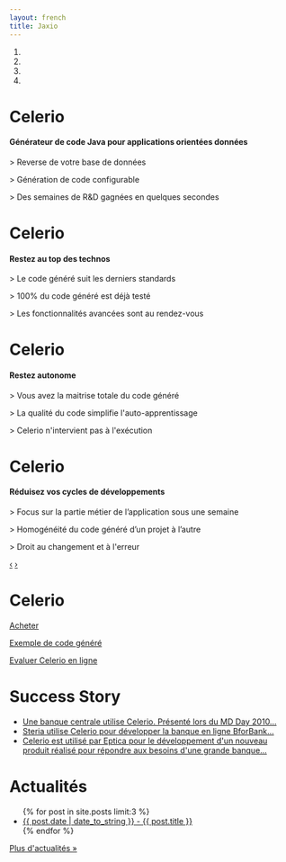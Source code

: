 ```yaml
---
layout: french
title: Jaxio
---
```


<div id="myCarousel" class="carousel slide hero-unit">
  <ol class="carousel-indicators">
    <li data-target="#myCarousel" data-slide-to="0" class="active"></li>
    <li data-target="#myCarousel" data-slide-to="1"></li>
    <li data-target="#myCarousel" data-slide-to="2"></li>
    <li data-target="#myCarousel" data-slide-to="3"></li>
  </ol>
  <!-- Carousel items -->
  <div class="carousel-inner">
    <div class="active item">
	    <h1>Celerio</h1>
		<h4>Générateur de code Java pour applications orientées données</h4>
		<div class="carousel-caption">
			<p>&gt; Reverse de votre base de données</p>
			<p>&gt; Génération de code configurable</p>
			<p>&gt; Des semaines de R&amp;D gagnées en quelques secondes</p>
		</div>
    </div>
    <div class="item">
	    <h1>Celerio</h1>
		<h4>Restez au top des technos</h4>		
		<div class="carousel-caption">
			<p>&gt; Le code généré suit les derniers standards</p>
			<p>&gt; 100% du code généré est déjà testé</p>
			<p>&gt; Les fonctionnalités avancées sont au rendez-vous</p>
		</div>	
    </div>
    <div class="item">
	    <h1>Celerio</h1>
		<h4>Restez autonome</h4>
	     <div class="carousel-caption">
			<p>&gt; Vous avez la maitrise totale du code généré</p>
			<p>&gt; La qualité du code simplifie l'auto-apprentissage</p>
			<p>&gt; Celerio n'intervient pas à l'exécution</p>
		</div>
    </div>
    <div class="item">
	    <h1>Celerio</h1>
		<h4>Réduisez vos cycles de développements</h4> 
		<div class="carousel-caption">
			<p>&gt; Focus sur la partie métier de l’application sous une semaine</p>
			<p>&gt; Homogénéité du code généré d’un projet à l’autre</p>    
			<p>&gt; Droit au changement et à l'erreur</p>    
		</div>
    </div>
  </div>
  <!-- Carousel nav -->
  <a class="carousel-control left" href="#myCarousel" data-slide="prev">&lsaquo;</a>
  <a class="carousel-control right" href="#myCarousel" data-slide="next">&rsaquo;</a>
  
</div>

<script type="text/javascript">
$('.carousel').carousel({
  interval: 10000
});
</script>

<!-- Example row of columns -->
<div class="row">
<div class="span4">
	<h1>Celerio</h1>
	<p><a href="/licence-utilisation-celerio.html" class="btn btn-primary">Acheter</a></p>
	<p><a href="https://github.com/jaxio/generated-projects" class="btn btn-primary">Exemple de code généré</a></p>	
	<p><a href="/celerio-service.html" class="btn btn-primary">Evaluer Celerio en ligne</a></p>
</div>
<div class="span4">
	<h1>Success Story</h1>
	<ul>
	<li>
		<a href="/celerio-livre-blanc.html">Une banque centrale utilise Celerio. Présenté lors du MD Day 2010...</a>
	</li>
	<li>
		<a href="reference-steria.html">Steria utilise Celerio pour développer la banque en ligne BforBank...</a>
	</li>
	<li>
		<a href="reference-editeur.html">Celerio est utilisé par Eptica pour le développement d'un nouveau 
		produit réalisé pour répondre aux besoins d'une grande banque...</a>
	</li>
	</ul>
</div>
<div class="span4">
	<h1>Actualités</h1>
	<ul>
    {% for post in site.posts limit:3 %}
    	<li><a href="{{ post.url }}">{{ post.date | date_to_string }} - {{ post.title }}</a></li>
	{% endfor %}
	</ul>
	<p><a class="btn" href="actualites.html">Plus d'actualités &raquo;</a></p>
</div>
</div>
